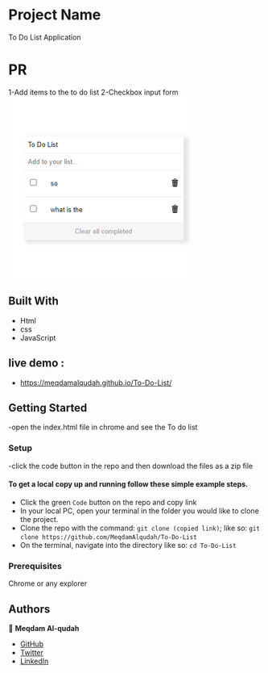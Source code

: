 
# Project Name

To Do List Application

# PR

1-Add items to the to do list
2-Checkbox input form 
![screenshot](./Capture.PNG)

## Built With

- Html
- css
- JavaScript

## live demo :
- https://meqdamalqudah.github.io/To-Do-List/

## Getting Started

-open the index.html file in chrome and see the To do list

### Setup

-click the code button in the repo and then download the files as a zip file

#### To get a local copy up and running follow these simple example steps.

- Click the green `Code` button on the repo and copy link
- In your local PC, open your terminal in the folder you would like to clone the project.
- Clone the repo with the command: `git clone (copied link)`; like so: `git clone https://github.com/MeqdamAlqudah/To-Do-List`
- On the terminal, navigate into the directory like so: `cd To-Do-List`

### Prerequisites

Chrome or any explorer

## Authors

👤 **Meqdam Al-qudah**

- [GitHub](https://github.com/MeqdamAlqudah)
- [Twitter](https://twitter.com/MeqdamQudah)
- [LinkedIn](www.linkedin.com/in/meqdam-al-qudah-7514a21b5)
